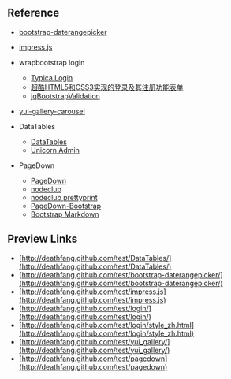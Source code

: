 ## Reference
*   [bootstrap-daterangepicker](https://github.com/dangrossman/bootstrap-daterangepicker)
    
*   [impress.js](https://github.com/bartaz/impress.js)

*   wrapbootstrap login  
    * [Typica Login](http://wrapbootstrap.com/preview/WB0F56883")
    * [超酷HTML5和CSS3实现的登录及其注册功能表单](http://www.gbin1.com/technology/css/20120406html5css3loginandregistration)
    * [jqBootstrapValidation](http://reactiveraven.github.com/jqBootstrapValidation/)
         
     
*   [yui-gallery-carousel](http://www.wretch.cc/)
     
*   DataTables  
    * [DataTables](http://www.datatables.net/media/blog/bootstrap_2)
    * [Unicorn Admin](http://wbpreview.com/previews/WB0F35928/tables.html)
*   PageDown
    * [PageDown](https://code.google.com/p/pagedown/wiki/PageDown)
    * [nodeclub](http://cnodejs.org/topic/4f17948d9f40a8335200518e)
    * [nodeclub prettyprint](https://github.com/cnodejs/nodeclub/blob/master/public/libs/showdown.js#L986)
    * [PageDown-Bootstrap](http://samwillis.co.uk/pagedown-bootstrap/demo/browser/demo.html)
    * [Bootstrap Markdown](http://toopay.github.com/bootstrap-markdown/)
    
## Preview Links
* [http://deathfang.github.com/test/DataTables/](http://deathfang.github.com/test/DataTables/)
* [http://deathfang.github.com/test/bootstrap-daterangepicker/](http://deathfang.github.com/test/bootstrap-daterangepicker/)
* [http://deathfang.github.com/test/impress.js](http://deathfang.github.com/test/impress.js)
* [http://deathfang.github.com/test/login/](http://deathfang.github.com/test/login/)
* [http://deathfang.github.com/test/login/style_zh.html](http://deathfang.github.com/test/login/style_zh.html)
* [http://deathfang.github.com/test/yui_gallery/](http://deathfang.github.com/test/yui_gallery/)
* [http://deathfang.github.com/test/pagedown](http://deathfang.github.com/test/pagedown)
